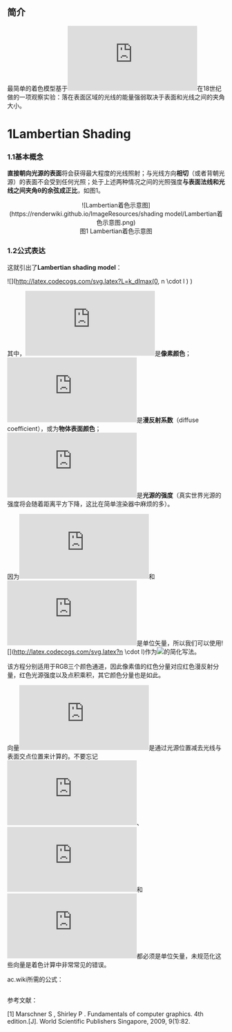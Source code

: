 ## 简介
最简单的着色模型基于![](http://latex.codecogs.com/svg.latex?Lambert)在18世纪做的一项观察实验：落在表面区域的光线的能量强弱取决于表面和光线之间的夹角大小。

# 1Lambertian Shading

### 1.1基本概念
**直接朝向光源的表面**将会获得最大程度的光线照射；与光线方向**相切**（或者背朝光源）的表面不会受到任何光照；处于上述两种情况之间的光照强度**与表面法线和光线之间夹角θ的余弦成正比**，如图1。

<div align=center>![Lambertian着色示意图](https://renderwiki.github.io/ImageResources/shading model/Lambertian着色示意图.png)</div>

<center>图1 Lambertian着色示意图</center>

### 1.2公式表达
这就引出了**Lambertian shading model**：

![](http://latex.codecogs.com/svg.latex?L=k_dImax(0, n \cdot l ) )

其中，![](http://latex.codecogs.com/svg.latex?L)是**像素颜色**；![](http://latex.codecogs.com/svg.latex?k_d)是**漫反射系数**（diffuse coefficient），或为**物体表面颜色**；![](http://latex.codecogs.com/svg.latex?I)是**光源的强度**（真实世界光源的强度将会随着距离平方下降，这比在简单渲染器中麻烦的多）。

因为![](http://latex.codecogs.com/svg.latex?n)和![](http://latex.codecogs.com/svg.latex?l)是单位矢量，所以我们可以使用![](http://latex.codecogs.com/svg.latex?n \cdot l)作为![](http://latex.codecogs.com/svg.latex?cos\theta)的简化写法。

该方程分别适用于RGB三个颜色通道，因此像素值的红色分量对应红色漫反射分量，红色光源强度以及点积乘积，其它颜色分量也是如此。

向量![](http://latex.codecogs.com/svg.latex?l)是通过光源位置减去光线与表面交点位置来计算的。不要忘记![](http://latex.codecogs.com/svg.latex?v)、![](http://latex.codecogs.com/svg.latex?l)和![](http://latex.codecogs.com/svg.latex?n)都必须是单位矢量，未规范化这些向量是着色计算中非常常见的错误。



ac.wiki所需的公式：

<math>L=k_dImax(0, \pmb{n·l}) \tag{1}</math>

参考文献：

[1] Marschner S ,  Shirley P . Fundamentals of computer graphics. 4th edition.[J]. World Scientific Publishers Singapore, 2009, 9(1):82.